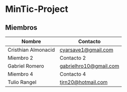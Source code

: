 # MinTic-Project

## Miembros

|   Nombre    |       Contacto      |
| --------    | -----------      |
|   Cristhian Almonacid      |      cyarsave1@gmail.com   |
|   Miembro 2    | Contacto 2 |
|   Gabriel Romero    |     gabrielhro10@gmail.com   |
|  Miembro 4 |   Contacto 4  |
|   Tulio Rangel   |  tjrn20@hotmail.com  |
